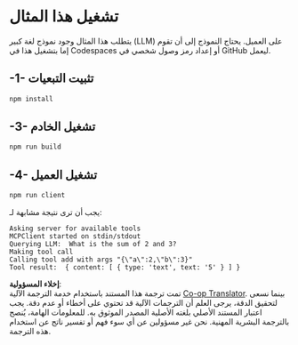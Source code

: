 <!--
CO_OP_TRANSLATOR_METADATA:
{
  "original_hash": "6d6315e03f591fb5a39be91da88585dc",
  "translation_date": "2025-07-13T19:18:28+00:00",
  "source_file": "03-GettingStarted/03-llm-client/solution/typescript/README.md",
  "language_code": "ar"
}
-->
# تشغيل هذا المثال

يتطلب هذا المثال وجود نموذج لغة كبير (LLM) على العميل. يحتاج النموذج إلى أن تقوم إما بتشغيل هذا في Codespaces أو إعداد رمز وصول شخصي في GitHub ليعمل.

## -1- تثبيت التبعيات

```bash
npm install
```

## -3- تشغيل الخادم

```bash
npm run build
```

## -4- تشغيل العميل

```sh
npm run client
```

يجب أن ترى نتيجة مشابهة لـ:

```text
Asking server for available tools
MCPClient started on stdin/stdout
Querying LLM:  What is the sum of 2 and 3?
Making tool call
Calling tool add with args "{\"a\":2,\"b\":3}"
Tool result:  { content: [ { type: 'text', text: '5' } ] }
```

**إخلاء المسؤولية**:  
تمت ترجمة هذا المستند باستخدام خدمة الترجمة الآلية [Co-op Translator](https://github.com/Azure/co-op-translator). بينما نسعى لتحقيق الدقة، يرجى العلم أن الترجمات الآلية قد تحتوي على أخطاء أو عدم دقة. يجب اعتبار المستند الأصلي بلغته الأصلية المصدر الموثوق به. للمعلومات الهامة، يُنصح بالترجمة البشرية المهنية. نحن غير مسؤولين عن أي سوء فهم أو تفسير ناتج عن استخدام هذه الترجمة.